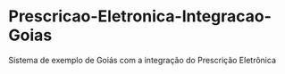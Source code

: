 # Prescricao-Eletronica-Integracao-Goias
 Sistema de exemplo de Goiás com a integração do Prescrição Eletrônica
